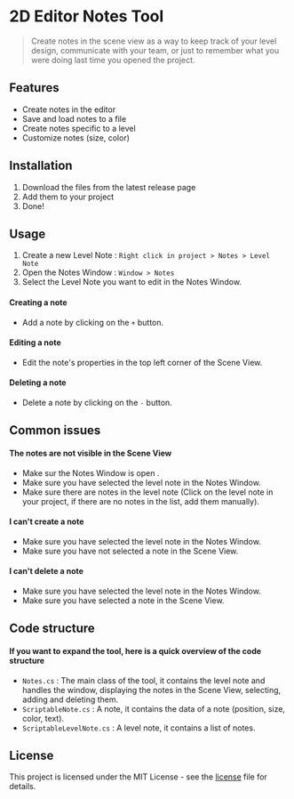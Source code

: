 # 2D Editor Notes Tool
> Create notes in the scene view as a way to keep track of your level design, communicate with your team, or just to remember what you were doing last time you opened the project.

## Features
- Create notes in the editor
- Save and load notes to a file
- Create notes specific to a level
- Customize notes (size, color)

## Installation
1. Download the files from the latest release page
2. Add them to your project
3. Done!

## Usage
1. Create a new Level Note : `Right click in project > Notes > Level Note`
2. Open the Notes Window : `Window > Notes`
3. Select the Level Note you want to edit in the Notes Window.

#### Creating a note
- Add a note by clicking on the `+` button.

#### Editing a note
- Edit the note's properties in the top left corner of the Scene View.

#### Deleting a note
- Delete a note by clicking on the `-` button.

## Common issues
#### The notes are not visible in the Scene View
- Make sur the Notes Window is open .
- Make sure you have selected the level note in the Notes Window.
- Make sure there are notes in the level note (Click on the level note in your project, if there are no notes in the list, add them manually).
#### I can't create a note
- Make sure you have selected the level note in the Notes Window.
- Make sure you have not selected a note in the Scene View.
#### I can't delete a note
- Make sure you have selected the level note in the Notes Window.
- Make sure you have selected a note in the Scene View.

## Code structure
#### If you want to expand the tool, here is a quick overview of the code structure
- `Notes.cs` : The main class of the tool, it contains the level note and handles the window, displaying the notes in the Scene View, selecting, adding and deleting them.
- `ScriptableNote.cs` : A note, it contains the data of a note (position, size, color, text).
- `ScriptableLevelNote.cs` : A level note, it contains a list of notes.
## License
This project is licensed under the MIT License - see the [license](LICENSE.txt) file for details.